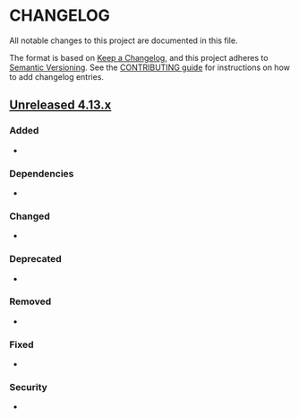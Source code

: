 # CHANGELOG
All notable changes to this project are documented in this file.

The format is based on [Keep a Changelog](https://keepachangelog.com/en/1.0.0/), and this project adheres to [Semantic Versioning](https://semver.org/spec/v2.0.0.html). See the [CONTRIBUTING guide](./CONTRIBUTING.md#Changelog) for instructions on how to add changelog entries.

## [Unreleased 4.13.x]
### Added
-

### Dependencies
-

### Changed
-

### Deprecated
-

### Removed
-

### Fixed
-

### Security
-

[Unreleased 4.13.x]: https://github.com/wazuh/wazuh-indexer/compare/4.13.0...4.13.1
